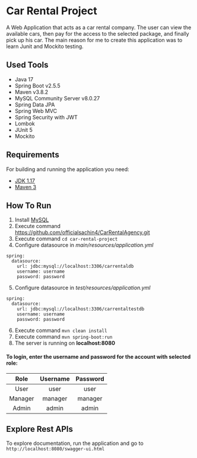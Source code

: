 # Car Rental Project

A Web Application that acts as a car rental company. The user can view the available cars, then pay for the access to the selected package, and finally pick up his car. The main reason for me to create this application was to learn Junit and Mockito testing.

## Used Tools

- Java 17
- Spring Boot v2.5.5
- Maven v3.8.2
- MySQL Community Server v8.0.27
- Spring Data JPA
- Spring Web MVC
- Spring Security with JWT
- Lombok
- JUnit 5
- Mockito

## Requirements

For building and running the application you need:

- [JDK 1.17](https://www.oracle.com/java/technologies/downloads/)
- [Maven 3](https://maven.apache.org/download.cgi)

## How To Run

1. Install [MySQL](https://dev.mysql.com/downloads/installer/)
2. Execute command https://github.com/officialsachin4/CarRentalAgency.git
3. Execute command `cd car-rental-project`
4. Configure datasource in *main/resources/application.yml*
```
spring:
  datasource:
    url: jdbc:mysql://localhost:3306/carrentaldb
    username: username
    password: password
```
5. Configure datasource in *test/resources/application.yml*
```
spring:
  datasource:
    url: jdbc:mysql://localhost:3306/carrentaltestdb
    username: username
    password: password
```
6. Execute command `mvn clean install`
7. Execute command `mvn spring-boot:run`
8. The server is running on **localhost:8080**

#### To login, enter the username and password for the account with selected role:
|   Role  	| Username 	| Password 	|
|:-------:	|:--------:	|:--------:	|
|   User  	|   user   	|   user   	|
| Manager 	|  manager 	|  manager 	|
|  Admin  	|   admin  	|   admin  	|

## Explore Rest APIs

To explore documentation, run the application and go to `http://localhost:8080/swagger-ui.html`
